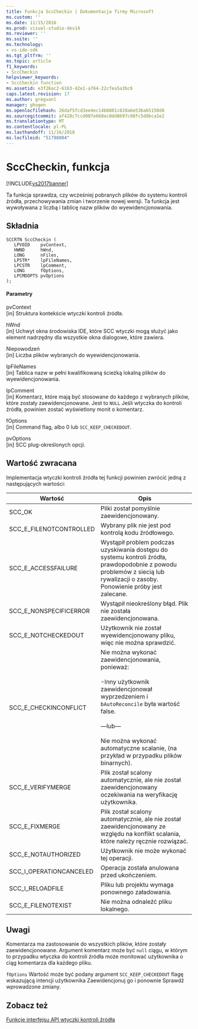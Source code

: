 ```yaml
---
title: Funkcja SccCheckin | Dokumentacja firmy Microsoft
ms.custom: ''
ms.date: 11/15/2016
ms.prod: visual-studio-dev14
ms.reviewer: ''
ms.suite: ''
ms.technology:
- vs-ide-sdk
ms.tgt_pltfrm: ''
ms.topic: article
f1_keywords:
- SccCheckin
helpviewer_keywords:
- SccCheckin function
ms.assetid: e3f26ac2-6163-42e1-a764-22cfea5a3bc6
caps.latest.revision: 17
ms.author: gregvanl
manager: ghogen
ms.openlocfilehash: 26daf5fcd3ee4ec14b0801c828a6e536a65150d8
ms.sourcegitcommit: af428c7ccd007e668ec0dd8697c88fc5d8bca1e2
ms.translationtype: MT
ms.contentlocale: pl-PL
ms.lasthandoff: 11/16/2018
ms.locfileid: "51798004"
---
```

# <a name="scccheckin-function"></a>SccCheckin, funkcja
[!INCLUDE[vs2017banner](../includes/vs2017banner.md)]

Ta funkcja sprawdza, czy wcześniej pobranych plików do systemu kontroli źródła, przechowywania zmian i tworzenie nowej wersji. Ta funkcja jest wywoływana z liczbą i tablicę nazw plików do wyewidencjonowania.  
  
## <a name="syntax"></a>Składnia  
  
```cpp#  
SCCRTN SccCheckin (  
   LPVOID    pvContext,  
   HWND      hWnd,  
   LONG      nFiles,  
   LPSTR*    lpFileNames,  
   LPCSTR    lpComment,  
   LONG      fOptions,  
   LPCMDOPTS pvOptions  
);  
```  
  
#### <a name="parameters"></a>Parametry  
 pvContext  
 [in] Struktura kontekście wtyczki kontroli źródła.  
  
 hWnd  
 [in] Uchwyt okna środowiska IDE, które SCC wtyczki mogą służyć jako element nadrzędny dla wszystkie okna dialogowe, które zawiera.  
  
 Niepowodzeń  
 [in] Liczba plików wybranych do wyewidencjonowania.  
  
 lpFileNames  
 [in] Tablica nazw w pełni kwalifikowaną ścieżką lokalną plików do wyewidencjonowania.  
  
 lpComment  
 [in] Komentarz, które mają być stosowane do każdego z wybranych plików, które zostały zaewidencjonowane. Jest to `NULL` Jeśli wtyczka do kontroli źródła, powinien zostać wyświetlony monit o komentarz.  
  
 fOptions  
 [in] Command flag, albo 0 lub `SCC_KEEP_CHECKEDOUT`.  
  
 pvOptions  
 [in] SCC plug-określonych opcji.  
  
## <a name="return-value"></a>Wartość zwracana  
 Implementacja wtyczki kontroli źródła tej funkcji powinien zwrócić jedną z następujących wartości:  
  
|Wartość|Opis|  
|-----------|-----------------|  
|SCC_OK|Pliki został pomyślnie zaewidencjonowany.|  
|SCC_E_FILENOTCONTROLLED|Wybrany plik nie jest pod kontrolą kodu źródłowego.|  
|SCC_E_ACCESSFAILURE|Wystąpił problem podczas uzyskiwania dostępu do systemu kontroli źródła, prawdopodobnie z powodu problemów z siecią lub rywalizacji o zasoby. Ponowienie próby jest zalecane.|  
|SCC_E_NONSPECIFICERROR|Wystąpił nieokreślony błąd. Plik nie została zaewidencjonowana.|  
|SCC_E_NOTCHECKEDOUT|Użytkownik nie został wyewidencjonowany pliku, więc nie można sprawdzić.|  
|SCC_E_CHECKINCONFLICT|Nie można wykonać zaewidencjonowania, ponieważ:<br /><br /> -Inny użytkownik zaewidencjonował wyprzedzeniem i `bAutoReconcile` była wartość false.<br /><br /> —lub—<br /><br /> Nie można wykonać automatyczne scalanie, (na przykład w przypadku plików binarnych).|  
|SCC_E_VERIFYMERGE|Plik został scalony automatycznie, ale nie został zaewidencjonowany oczekiwania na weryfikację użytkownika.|  
|SCC_E_FIXMERGE|Plik został scalony automatycznie, ale nie został zaewidencjonowany ze względu na konflikt scalania, które należy ręcznie rozwiązać.|  
|SCC_E_NOTAUTHORIZED|Użytkownik nie może wykonać tej operacji.|  
|SCC_I_OPERATIONCANCELED|Operacja została anulowana przed ukończeniem.|  
|SCC_I_RELOADFILE|Pliku lub projektu wymaga ponownego załadowania.|  
|SCC_E_FILENOTEXIST|Nie można odnaleźć pliku lokalnego.|  
  
## <a name="remarks"></a>Uwagi  
 Komentarza ma zastosowanie do wszystkich plików, które zostały zaewidencjonowane. Argument komentarz może być `null` ciągu, w którym to przypadku wtyczka do kontroli źródła może monitować użytkownika o ciąg komentarza dla każdego pliku.  
  
 `fOptions` Wartość może być podany argument `SCC_KEEP_CHECKEDOUT` flagę wskazującą intencji użytkownika Zaewidencjonuj go i ponownie Sprawdź wprowadzone zmiany.  
  
## <a name="see-also"></a>Zobacz też  
 [Funkcje interfejsu API wtyczki kontroli źródła ](../extensibility/source-control-plug-in-api-functions.md)

